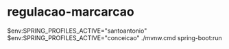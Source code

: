 # regulacao-marcarcao

$env:SPRING_PROFILES_ACTIVE="santoantonio"
$env:SPRING_PROFILES_ACTIVE="conceicao"
./mvnw.cmd spring-boot:run